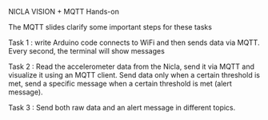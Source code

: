 NICLA VISION + MQTT Hands-on

The MQTT slides clarify some important steps for these tasks

Task 1 : write Arduino code connects to WiFi and then sends data via MQTT. Every second, the terminal will show messages

Task 2 : Read the accelerometer data from the Nicla, send it via MQTT and visualize it using an MQTT client.
         Send data only when a certain threshold is met, send a specific message when a certain threshold is met (alert message).
         
Task 3 : Send both raw data and an alert message in different topics.

